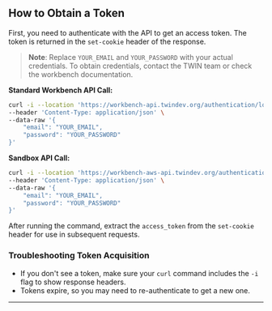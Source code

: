 ## How to Obtain a Token

First, you need to authenticate with the API to get an access token. The token is returned in the `set-cookie` header of the response.

> **Note**: Replace `YOUR_EMAIL` and `YOUR_PASSWORD` with your actual credentials. To obtain credentials, contact the TWIN team or check the workbench documentation.

**Standard Workbench API Call:**

```sh
curl -i --location 'https://workbench-api.twindev.org/authentication/login' \
--header 'Content-Type: application/json' \
--data-raw '{
    "email": "YOUR_EMAIL",
    "password": "YOUR_PASSWORD"
}'
```

**Sandbox API Call:**

```sh
curl -i --location 'https://workbench-aws-api.twindev.org/authentication/login' \
--header 'Content-Type: application/json' \
--data-raw '{
    "email": "YOUR_EMAIL",
    "password": "YOUR_PASSWORD"
}'
```

After running the command, extract the `access_token` from the `set-cookie` header for use in subsequent requests.

### Troubleshooting Token Acquisition

- If you don't see a token, make sure your `curl` command includes the `-i` flag to show response headers.
- Tokens expire, so you may need to re-authenticate to get a new one.

---